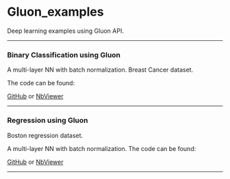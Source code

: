 # Gluon_examples
Deep learning examples using Gluon API.

---
### Binary Classification using Gluon 

A multi-layer NN with batch normalization. Breast Cancer dataset.

The code can be found:

[GitHub](https://github.com/unnir/Gluon_examples/blob/master/Breast_Cancer_Binary_Classification.ipynb) 
or [NbViewer](http://nbviewer.jupyter.org/github/unnir/Gluon_examples/blob/master/Breast_Cancer_Binary_Classification.ipynb)

---


### Regression using Gluon 

Boston regression dataset. 

A multi-layer NN with batch normalization. The code can be found:

[GitHub](https://github.com/unnir/Gluon_examples/blob/master/Boston_Regression_example.ipynb) 
or [NbViewer](http://nbviewer.jupyter.org/github/unnir/Gluon_examples/blob/master/Boston_Regression_example.ipynb)

---
